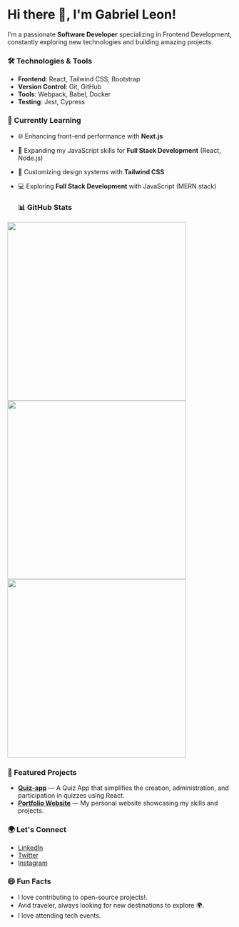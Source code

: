 # Hi there 👋, I'm Gabriel Leon!

I'm a passionate **Software Developer** specializing in Frontend Development, constantly exploring new technologies and building amazing projects.

### 🛠️ Technologies & Tools
- **Frontend**: React, Tailwind CSS, Bootstrap
- **Version Control**: Git, GitHub
- **Tools**: Webpack, Babel, Docker
- **Testing**: Jest, Cypress

### 📖 Currently Learning
- 🌐 Enhancing front-end performance with **Next.js**
- 🌱 Expanding my JavaScript skills for **Full Stack Development** (React, Node.js)
- 🎨 Customizing design systems with **Tailwind CSS**
- 💻 Exploring **Full Stack Development** with JavaScript (MERN stack)

  ### 📊 GitHub Stats
<img width=400 src='https://github-readme-stats.vercel.app/api?username=Legabriel254&theme=vue-dark&show_icons=true&hide_border=true&count_private=true' />
<img width=400 src='https://github-readme-streak-stats.herokuapp.com/?user=LeGabriel254&theme=vue-dark&hide_border=true' />
<img width=400 src='https://github-readme-stats.vercel.app/api/top-langs/?username=LeGabriel254&theme=vue-dark&show_icons=true&hide_border=true&layout=compact' />


### 🚀 Featured Projects
- [**Quiz-app**](https://github.com/LeGabriel254/quiz-app.git) — A Quiz App that simplifies the creation, administration, and participation in quizzes using React.
- [**Portfolio Website**](https://github.com/LeGabriel254/My-Website.git) — My personal website showcasing my skills and projects.

### 🌍 Let's Connect
- [LinkedIn](https://www.linkedin.com/in/leon-gabriel-82655b308)
- [Twitter](https://x.com/LyonGabrie24988)
- [Instagram](https://www.instagram.com/its.leon.__/)

### 😄 Fun Facts
- I love contributing to open-source projects!.
- Avid traveler, always looking for new destinations to explore 🌍.
- I love attending tech events.

